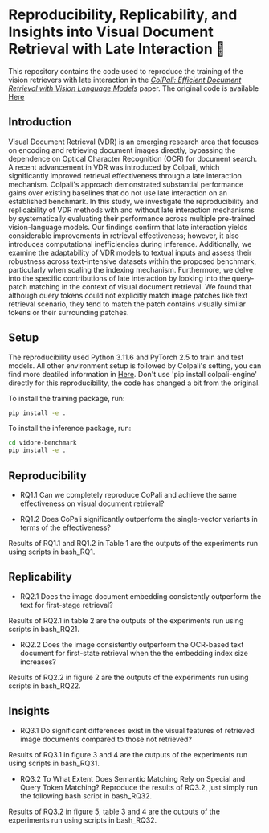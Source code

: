 # Reproducibility, Replicability, and Insights into Visual Document Retrieval with Late Interaction 👀

This repository contains the code used to reproduce the training of the vision retrievers with late interaction in the [*ColPali: Efficient Document Retrieval with Vision Language Models*](https://arxiv.org/abs/2407.01449) paper. The original code is available [Here](https://github.com/illuin-tech/colpali)

## Introduction
Visual Document Retrieval (VDR) is an emerging research area that focuses on encoding and retrieving document images directly, bypassing the dependence on Optical Character Recognition (OCR) for document search. A recent advancement in VDR was introduced by Colpali, which significantly improved retrieval effectiveness through a late interaction mechanism. Colpali's approach demonstrated substantial performance gains over existing baselines that do not use late interaction on an established benchmark. In this study, we investigate the reproducibility and replicability of VDR methods with and without late interaction mechanisms by systematically evaluating their performance across multiple pre-trained vision-language models. Our findings confirm that late interaction yields considerable improvements in retrieval effectiveness; however, it also introduces computational inefficiencies during inference. Additionally, we examine the adaptability of VDR models to textual inputs and assess their robustness across text-intensive datasets within the proposed benchmark, particularly when scaling the indexing mechanism. Furthermore, we delve into the specific contributions of late interaction by looking into the query-patch matching in the context of visual document retrieval. We found that although query tokens could not explicitly match image patches like text retrieval scenario, they tend to match the patch contains visually similar tokens or their surrounding patches. 

## Setup
The reproducibility used Python 3.11.6 and PyTorch 2.5 to train and test models. All other environment setup is followed by Colpali's setting, you can find more deatiled information in [Here](https://github.com/illuin-tech/colpali). Don't use 'pip install colpali-engine' directly for this reproducibility, the code has changed a bit from the original. 

To install the training package, run:

```bash
pip install -e .
```
To install the inference package, run:

```bash
cd vidore-benchmark
pip install -e .
```

## Reproducibility

* RQ1.1 Can we completely reproduce CoPali and achieve the same effectiveness on visual document retrieval?

* RQ1.2 Does CoPali significantly outperform the single-vector variants in terms of the effectiveness?

Results of RQ1.1 and RQ1.2 in Table 1 are the outputs of the experiments run using scripts in bash_RQ1.

## Replicability

* RQ2.1 Does the image document embedding consistently outperform the text for first-stage retrieval? 

Results of RQ2.1 in table 2 are the outputs of the experiments run using scripts in bash_RQ21.


*  RQ2.2 Does the image consistently outperform the OCR-based text document for first-state retrieval when the the embedding index size increases? 

Results of RQ2.2 in figure 2 are the outputs of the experiments run using scripts in bash_RQ22.

## Insights

*  RQ3.1 Do significant differences exist in the visual features of retrieved image documents compared to those not retrieved?

Results of RQ3.1 in figure 3 and 4 are the outputs of the experiments run using scripts in bash_RQ31.


*  RQ3.2 To What Extent Does Semantic Matching Rely on Special and Query Token Matching? Reproduce the results of RQ3.2, just simply run the following bash script in bash_RQ32.

Results of RQ3.2 in figure 5, table 3 and 4 are the outputs of the experiments run using scripts in bash_RQ32.
